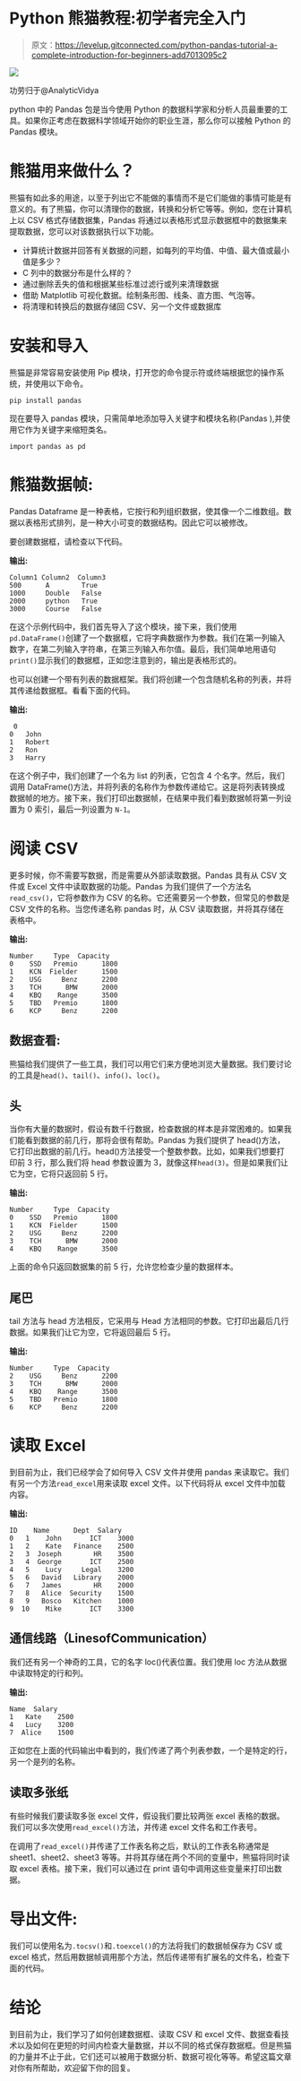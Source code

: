 # Python 熊猫教程:初学者完全入门

> 原文：<https://levelup.gitconnected.com/python-pandas-tutorial-a-complete-introduction-for-beginners-add7013095c2>

![](img/3fcf431863ebbe5504c1d3a44cbe1115.png)

功劳归于@AnalyticVidya

python 中的 Pandas 包是当今使用 Python 的数据科学家和分析人员最重要的工具。如果你正考虑在数据科学领域开始你的职业生涯，那么你可以接触 Python 的 Pandas 模块。

# 熊猫用来做什么？

熊猫有如此多的用途，以至于列出它不能做的事情而不是它们能做的事情可能是有意义的。有了熊猫，你可以清理你的数据，转换和分析它等等。例如，您在计算机上以 CSV 格式存储数据集，Pandas 将通过以表格形式显示数据框中的数据集来提取数据，您可以对该数据执行以下功能。

*   计算统计数据并回答有关数据的问题，如每列的平均值、中值、最大值或最小值是多少？
*   C 列中的数据分布是什么样的？
*   通过删除丢失的值和根据某些标准过滤行或列来清理数据
*   借助 Matplotlib 可视化数据。绘制条形图、线条、直方图、气泡等。
*   将清理和转换后的数据存储回 CSV、另一个文件或数据库

# 安装和导入

熊猫是非常容易安装使用 Pip 模块，打开您的命令提示符或终端根据您的操作系统，并使用以下命令。

`pip install pandas`

现在要导入 pandas 模块，只需简单地添加导入关键字和模块名称(Pandas ),并使用它作为关键字来缩短类名。

`import pandas as pd`

# 熊猫数据帧:

Pandas Dataframe 是一种表格，它按行和列组织数据，使其像一个二维数组。数据以表格形式排列，是一种大小可变的数据结构。因此它可以被修改。

要创建数据框，请检查以下代码。

**输出:**

```
Column1 Column2  Column3 
500      A        True
1000     Double   False
2000     python   True
3000     Course   False
```

在这个示例代码中，我们首先导入了这个模块，接下来，我们使用`pd.DataFrame()`创建了一个数据框，它将字典数据作为参数。我们在第一列输入数字，在第二列输入字符串，在第三列输入布尔值。最后，我们简单地用语句`print()`显示我们的数据框，正如您注意到的，输出是表格形式的。

也可以创建一个带有列表的数据框架。我们将创建一个包含随机名称的列表，并将其传递给数据框。看看下面的代码。

**输出:**

```
 0
0   John
1   Robert
2   Ron
3   Harry 
```

在这个例子中，我们创建了一个名为 list 的列表，它包含 4 个名字。然后，我们调用 DataFrame()方法，并将列表的名称作为参数传递给它。这是将列表转换成数据帧的地方。接下来，我们打印出数据帧，在结果中我们看到数据帧将第一列设置为 0 索引，最后一列设置为 `N-1`。

# 阅读 CSV

更多时候，你不需要写数据，而是需要从外部读取数据。Pandas 具有从 CSV 文件或 Excel 文件中读取数据的功能。Pandas 为我们提供了一个方法名`read_csv()`，它将参数作为 CSV 的名称。它还需要另一个参数，但常见的参数是 CSV 文件的名称。当您传递名称 pandas 时，从 CSV 读取数据，并将其存储在表格中。

**输出:**

```
Number     Type  Capacity
0    SSD   Premio      1800
1    KCN  Fielder      1500
2    USG     Benz      2200
3    TCH      BMW      2000
4    KBQ    Range      3500
5    TBD   Premio      1800
6    KCP     Benz      2200
```

## 数据查看:

熊猫给我们提供了一些工具，我们可以用它们来方便地浏览大量数据。我们要讨论的工具是`head()`、`tail()`、`info()`、`loc()`。

## 头

当你有大量的数据时，假设有数千行数据，检查数据的样本是非常困难的。如果我们能看到数据的前几行，那将会很有帮助。Pandas 为我们提供了 head()方法，它打印出数据的前几行。head()方法接受一个整数参数。比如，如果我们想要打印前 3 行，那么我们将 head 参数设置为 3，就像这样`head(3)`。但是如果我们让它为空，它将只返回前 5 行。

**输出:**

```
Number     Type  Capacity
0    SSD   Premio      1800
1    KCN  Fielder      1500
2    USG     Benz      2200
3    TCH      BMW      2000
4    KBQ    Range      3500
```

上面的命令只返回数据集的前 5 行，允许您检查少量的数据样本。

## 尾巴

tail 方法与 head 方法相反，它采用与 Head 方法相同的参数。它打印出最后几行数据。如果我们让它为空，它将返回最后 5 行。

**输出:**

```
Number     Type  Capacity
2    USG     Benz      2200
3    TCH      BMW      2000
4    KBQ    Range      3500
5    TBD   Premio      1800
6    KCP     Benz      2200
```

# 读取 Excel

到目前为止，我们已经学会了如何导入 CSV 文件并使用 pandas 来读取它。我们有另一个方法`read_excel`用来读取 excel 文件。以下代码将从 excel 文件中加载内容。

**输出:**

```
ID    Name      Dept  Salary
0   1    John       ICT    3000
1   2    Kate   Finance    2500
2   3  Joseph        HR    3500
3   4  George       ICT    2500
4   5    Lucy     Legal    3200
5   6   David   Library    2000
6   7   James        HR    2000
7   8   Alice  Security    1500
8   9   Bosco   Kitchen    1000
9  10    Mike       ICT    3300
```

## 通信线路（LinesofCommunication）

我们还有另一个神奇的工具，它的名字 loc()代表位置。我们使用 loc 方法从数据中读取特定的行和列。

**输出:**

```
Name  Salary
1   Kate    2500
4   Lucy    3200
7  Alice    1500
```

正如您在上面的代码输出中看到的，我们传递了两个列表参数，一个是特定的行，另一个是列的名称。

## 读取多张纸

有些时候我们要读取多张 excel 文件，假设我们要比较两张 excel 表格的数据。我们可以多次使用`read_excel()`方法，并传递 excel 文件名和工作表号。

在调用了`read_excel()`并传递了工作表名称之后，默认的工作表名称通常是 sheet1、sheet2、sheet3 等等。并将其存储在两个不同的变量中，熊猫将同时读取 excel 表格。接下来，我们可以通过在 print 语句中调用这些变量来打印出数据。

# 导出文件:

我们可以使用名为`.tocsv()`和`.toexcel()`的方法将我们的数据帧保存为 CSV 或 excel 格式，然后用数据帧调用那个方法，然后传递带有扩展名的文件名，检查下面的代码。

# 结论

到目前为止，我们学习了如何创建数据框、读取 CSV 和 excel 文件、数据查看技术以及如何在更短的时间内检查大量数据，并以不同的格式保存数据框。但是熊猫的力量并不止于此，它们还可以被用于数据分析、数据可视化等等。希望这篇文章对你有所帮助，欢迎留下你的回复。